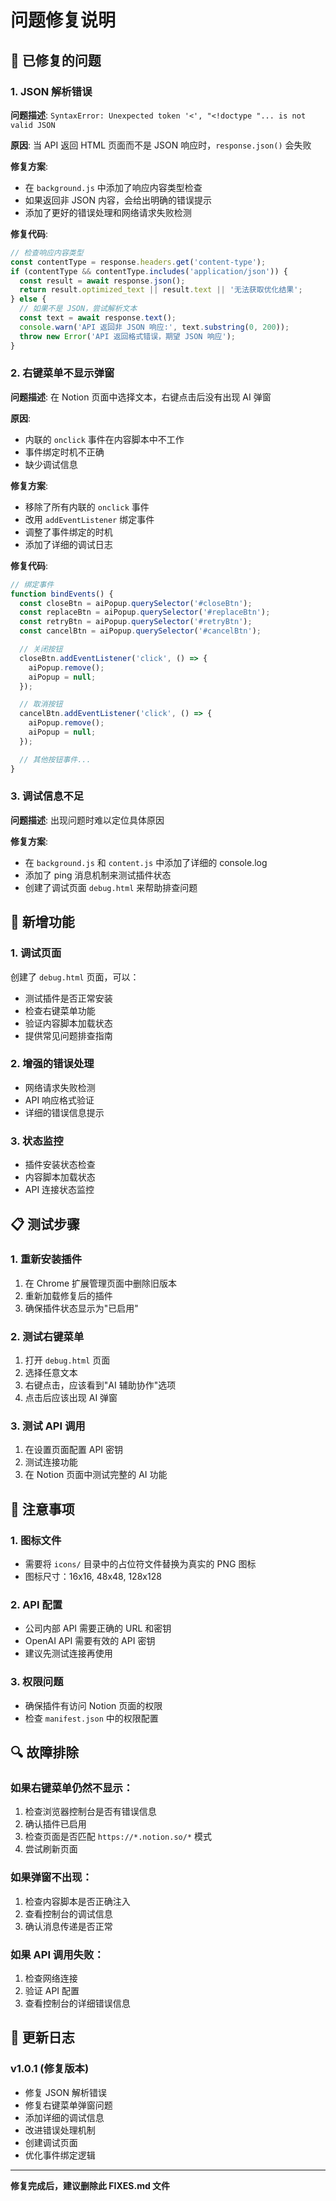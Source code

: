 # 问题修复说明

## 🐛 已修复的问题

### 1. JSON 解析错误
**问题描述**: `SyntaxError: Unexpected token '<', "<!doctype "... is not valid JSON`

**原因**: 当 API 返回 HTML 页面而不是 JSON 响应时，`response.json()` 会失败

**修复方案**:
- 在 `background.js` 中添加了响应内容类型检查
- 如果返回非 JSON 内容，会给出明确的错误提示
- 添加了更好的错误处理和网络请求失败检测

**修复代码**:
```javascript
// 检查响应内容类型
const contentType = response.headers.get('content-type');
if (contentType && contentType.includes('application/json')) {
  const result = await response.json();
  return result.optimized_text || result.text || '无法获取优化结果';
} else {
  // 如果不是 JSON，尝试解析文本
  const text = await response.text();
  console.warn('API 返回非 JSON 响应:', text.substring(0, 200));
  throw new Error('API 返回格式错误，期望 JSON 响应');
}
```

### 2. 右键菜单不显示弹窗
**问题描述**: 在 Notion 页面中选择文本，右键点击后没有出现 AI 弹窗

**原因**: 
- 内联的 `onclick` 事件在内容脚本中不工作
- 事件绑定时机不正确
- 缺少调试信息

**修复方案**:
- 移除了所有内联的 `onclick` 事件
- 改用 `addEventListener` 绑定事件
- 调整了事件绑定的时机
- 添加了详细的调试日志

**修复代码**:
```javascript
// 绑定事件
function bindEvents() {
  const closeBtn = aiPopup.querySelector('#closeBtn');
  const replaceBtn = aiPopup.querySelector('#replaceBtn');
  const retryBtn = aiPopup.querySelector('#retryBtn');
  const cancelBtn = aiPopup.querySelector('#cancelBtn');

  // 关闭按钮
  closeBtn.addEventListener('click', () => {
    aiPopup.remove();
    aiPopup = null;
  });

  // 取消按钮
  cancelBtn.addEventListener('click', () => {
    aiPopup.remove();
    aiPopup = null;
  });

  // 其他按钮事件...
}
```

### 3. 调试信息不足
**问题描述**: 出现问题时难以定位具体原因

**修复方案**:
- 在 `background.js` 和 `content.js` 中添加了详细的 console.log
- 添加了 ping 消息机制来测试插件状态
- 创建了调试页面 `debug.html` 来帮助排查问题

## 🔧 新增功能

### 1. 调试页面
创建了 `debug.html` 页面，可以：
- 测试插件是否正常安装
- 检查右键菜单功能
- 验证内容脚本加载状态
- 提供常见问题排查指南

### 2. 增强的错误处理
- 网络请求失败检测
- API 响应格式验证
- 详细的错误信息提示

### 3. 状态监控
- 插件安装状态检查
- 内容脚本加载状态
- API 连接状态监控

## 📋 测试步骤

### 1. 重新安装插件
1. 在 Chrome 扩展管理页面中删除旧版本
2. 重新加载修复后的插件
3. 确保插件状态显示为"已启用"

### 2. 测试右键菜单
1. 打开 `debug.html` 页面
2. 选择任意文本
3. 右键点击，应该看到"AI 辅助协作"选项
4. 点击后应该出现 AI 弹窗

### 3. 测试 API 调用
1. 在设置页面配置 API 密钥
2. 测试连接功能
3. 在 Notion 页面中测试完整的 AI 功能

## 🚨 注意事项

### 1. 图标文件
- 需要将 `icons/` 目录中的占位符文件替换为真实的 PNG 图标
- 图标尺寸：16x16, 48x48, 128x128

### 2. API 配置
- 公司内部 API 需要正确的 URL 和密钥
- OpenAI API 需要有效的 API 密钥
- 建议先测试连接再使用

### 3. 权限问题
- 确保插件有访问 Notion 页面的权限
- 检查 `manifest.json` 中的权限配置

## 🔍 故障排除

### 如果右键菜单仍然不显示：
1. 检查浏览器控制台是否有错误信息
2. 确认插件已启用
3. 检查页面是否匹配 `https://*.notion.so/*` 模式
4. 尝试刷新页面

### 如果弹窗不出现：
1. 检查内容脚本是否正确注入
2. 查看控制台的调试信息
3. 确认消息传递是否正常

### 如果 API 调用失败：
1. 检查网络连接
2. 验证 API 配置
3. 查看控制台的详细错误信息

## 📝 更新日志

### v1.0.1 (修复版本)
- 修复 JSON 解析错误
- 修复右键菜单弹窗问题
- 添加详细的调试信息
- 改进错误处理机制
- 创建调试页面
- 优化事件绑定逻辑

---

**修复完成后，建议删除此 FIXES.md 文件**
